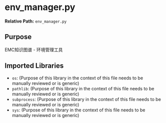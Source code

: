 # env_manager.py

**Relative Path:** `env_manager.py`

## Purpose

EMC知识图谱 - 环境管理工具

## Imported Libraries

- `os`: (Purpose of this library in the context of this file needs to be manually reviewed or is generic)
- `pathlib`: (Purpose of this library in the context of this file needs to be manually reviewed or is generic)
- `subprocess`: (Purpose of this library in the context of this file needs to be manually reviewed or is generic)
- `sys`: (Purpose of this library in the context of this file needs to be manually reviewed or is generic)
